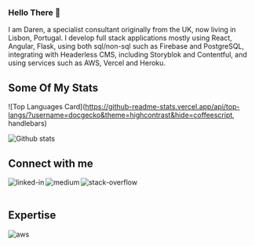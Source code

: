 ### Hello There 👋
I am Daren, a specialist consultant originally from the UK, now living in Lisbon, Portugal.  I develop full stack applications mostly using React, Angular, Flask, using both sql/non-sql such as Firebase and PostgreSQL, integrating with Headerless CMS, including Storyblok and Contentful, and using services such as AWS, Vercel and Heroku.

## Some Of My Stats
![Top Languages Card](https://github-readme-stats.vercel.app/api/top-langs/?username=docgecko&theme=highcontrast&hide=coffeescript, handlebars)

![Github stats](https://github-readme-stats.vercel.app/api?username=docgecko&theme=highcontrast&show_icons=true&count_private=true)


## Connect with me
[<img align="left" alt="linked-in" src="https://img.shields.io/badge/linkedin-%230077B5.svg?&style=for-the-badge&logo=linkedin&logoColor=white" />](https://www.linkedin.com/in/darensdw)

[<img align="left" alt="medium" src="https://img.shields.io/badge/medium-%2312100E.svg?&style=for-the-badge&logo=medium&logoColor=white" />](https://medium.com/@darensdw)

[<img align="left" alt="stack-overflow" src="https://img.shields.io/badge/stack%20overflow-FE7A16?logo=stack-overflow&logoColor=white&style=for-the-badge" />](https://stackoverflow.com/users/400360/docgecko)

<br>
<br>

## Expertise
<img align="left" alt="aws" src="https://img.shields.io/badge/Amazon%20AWS-%23232F3E?logo=amazon-aws&logoColor=white&style=for-the-badge" />

